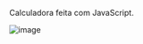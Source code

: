 Calculadora feita com JavaScript.

![image](https://user-images.githubusercontent.com/106563089/180262633-a6c22bae-d99a-4427-8ca8-9ec263b39287.png)
